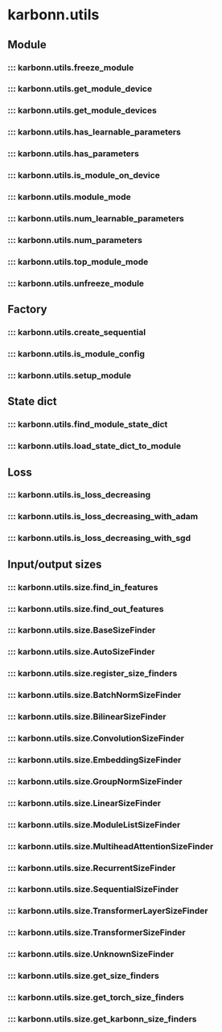 # karbonn.utils

## Module

### ::: karbonn.utils.freeze_module

### ::: karbonn.utils.get_module_device

### ::: karbonn.utils.get_module_devices

### ::: karbonn.utils.has_learnable_parameters

### ::: karbonn.utils.has_parameters

### ::: karbonn.utils.is_module_on_device

### ::: karbonn.utils.module_mode

### ::: karbonn.utils.num_learnable_parameters

### ::: karbonn.utils.num_parameters

### ::: karbonn.utils.top_module_mode

### ::: karbonn.utils.unfreeze_module

## Factory

### ::: karbonn.utils.create_sequential

### ::: karbonn.utils.is_module_config

### ::: karbonn.utils.setup_module

## State dict

### ::: karbonn.utils.find_module_state_dict

### ::: karbonn.utils.load_state_dict_to_module

## Loss

### ::: karbonn.utils.is_loss_decreasing

### ::: karbonn.utils.is_loss_decreasing_with_adam

### ::: karbonn.utils.is_loss_decreasing_with_sgd

## Input/output sizes

### ::: karbonn.utils.size.find_in_features

### ::: karbonn.utils.size.find_out_features

### ::: karbonn.utils.size.BaseSizeFinder

### ::: karbonn.utils.size.AutoSizeFinder

### ::: karbonn.utils.size.register_size_finders

### ::: karbonn.utils.size.BatchNormSizeFinder

### ::: karbonn.utils.size.BilinearSizeFinder

### ::: karbonn.utils.size.ConvolutionSizeFinder

### ::: karbonn.utils.size.EmbeddingSizeFinder

### ::: karbonn.utils.size.GroupNormSizeFinder

### ::: karbonn.utils.size.LinearSizeFinder

### ::: karbonn.utils.size.ModuleListSizeFinder

### ::: karbonn.utils.size.MultiheadAttentionSizeFinder

### ::: karbonn.utils.size.RecurrentSizeFinder

### ::: karbonn.utils.size.SequentialSizeFinder

### ::: karbonn.utils.size.TransformerLayerSizeFinder

### ::: karbonn.utils.size.TransformerSizeFinder

### ::: karbonn.utils.size.UnknownSizeFinder

### ::: karbonn.utils.size.get_size_finders

### ::: karbonn.utils.size.get_torch_size_finders

### ::: karbonn.utils.size.get_karbonn_size_finders
